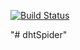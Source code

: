 [![Build Status](https://api.travis-ci.org/yknext/dhtSpider.svg?branch=master)](https://travis-ci.org/shipyard/shipyard)


"# dhtSpider" 
